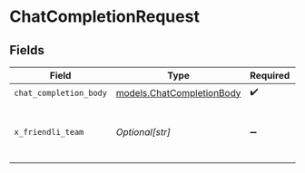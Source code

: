 # ChatCompletionRequest


## Fields

| Field                                                        | Type                                                         | Required                                                     | Description                                                  |
| ------------------------------------------------------------ | ------------------------------------------------------------ | ------------------------------------------------------------ | ------------------------------------------------------------ |
| `chat_completion_body`                                       | [models.ChatCompletionBody](../models/chatcompletionbody.md) | :heavy_check_mark:                                           | N/A                                                          |
| `x_friendli_team`                                            | *Optional[str]*                                              | :heavy_minus_sign:                                           | ID of team to run requests as (optional parameter).          |